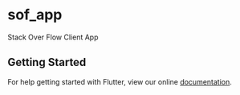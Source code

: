 # sof_app

Stack Over Flow Client App

## Getting Started

For help getting started with Flutter, view our online
[documentation](https://flutter.io/).

